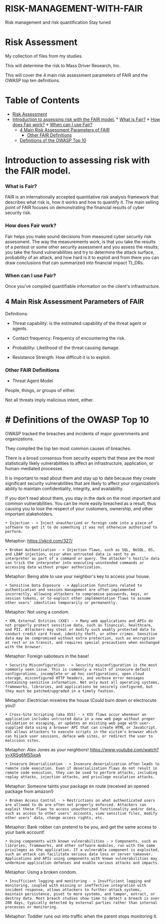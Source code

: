 # RISK-MANAGEMENT-WITH-FAIR
Risk management and risk quantification  Stay tuned


# Risk Assessment

My collection of files from my studies.

This will determine the risk to Mass Driver Research, Inc.

This will cover the 4 main risk assessment parameters of FAIR and the OWASP top ten definitions.

Table of Contents
=================

   * [Risk Assessment](#risk-assessment)
   * [Introduction to assessing risk with the FAIR model.](#introduction-to-assessing-risk-with-the-fair-model)
         * [What is Fair?](#what-is-fair)
         * [How does Fair work?](#how-does-fair-work)
         * [When can I use Fair?](#when-can-i-use-fair)
      * [4 Main Risk Assessment Parameters of FAIR](#4-main-risk-assessment-parameters-of-fair)
         * [Other FAIR Definitions](#other-fair-definitions)
      * [Definitions of the OWASP Top 10](#definitions-of-the-owasp-top-10)

# Introduction to assessing risk with the FAIR model.

### What is Fair?
FAIR is an internationally accepted quantitative risk analysis framework that describes what risk is, how it works and how to quantify it.
The main selling point of FAIR focuses on demonstrating the financial results of cyber security risk.


### How does Fair work?
Fair helps you make sound decisions from measured cyber security risk assessment.
The way the measurements work, is that you take the results of a pentest or some other security assessment and you assess the results; you take the found vulnerabilities and try to determine the attack surface, probability of an attack, and how hard is it to exploit and from there you can draw conclusions that can summarized into financial impact TL;DRs.


### When can I use Fair?

Once you've compiled quantifiable information on the client's infrastructure.


## 4 Main Risk Assessment Parameters of FAIR

Definitions: 

* Threat capability: is the estimated capability of the threat agent or agents.

* Contact frequency: Frequency of encountering the risk.

* Probability: Likelihood of the threat causing damage.

* Resistance Strength: How difficult it is to exploit.

### Other FAIR Definitions

* Threat Agent Model

People, things, *or* groups of either.

Not all threats imply malicious intent, either.

# # Definitions of the OWASP Top 10

OWASP tracked the breaches and incidents of major governments and organizations.

They compiled the top ten most common causes of breaches.

There is a broad consensus from security experts that these are the most statistically likely vulnerabilities to affect an infrastructure, application, or human-mediated processes.

It is important to read about them and stay up to date because they create significant security vulnerabilities that are likely to affect your organization’s ability to maintain confidentiality, integrity, and availability.

If you don't read about them, you stay in the dark on the most important and common vulnerabilities. You can be more easily breached as a result, thus causing you to lose the respect of your customers, ownership, and other important stakeholders.
    
	• Injection - > Inject unauthorized or foreign code into a piece of software to get it to do something it was not otherwise authorized to perform.
Metaphor: https://xkcd.com/327/
    
	• Broken Authentication - > Injection flaws, such as SQL, NoSQL, OS, and LDAP injection, occur when untrusted data is sent to an interpreter as part of a command or query. The attacker’s hostile data can trick the interpreter into executing unintended commands or accessing data without proper authorization.
Metaphor: Being able to use your neighbor's key to access your house.
    
	• Sensitive Data Exposure - > Application functions related to authentication and session management are often implemented incorrectly, allowing attackers to compromise passwords, keys, or session tokens, or to exploit other implementation flaws to assume other users’ identities temporarily or permanently.
Metaphor: Not using a condom.
    
	• XML External Entities (XXE) - > Many web applications and APIs do not properly protect sensitive data, such as financial, healthcare, and PII. Attackers may steal or modify such weakly protected data to conduct credit card fraud, identity theft, or other crimes. Sensitive data may be compromised without extra protection, such as encryption at rest or in transit, and requires special precautions when exchanged with the browser.
Metaphor: Foreign saboteurs in the base!
    
	• Security Misconfiguration - > Security misconfiguration is the most commonly seen issue. This is commonly a result of insecure default configurations, incomplete or ad hoc configurations, open cloud storage, misconfigured HTTP headers, and verbose error messages containing sensitive information. Not only must all operating systems, frameworks, libraries, and applications be securely configured, but they must be patched/upgraded in a timely fashion.
Metaphor: Electrician miswires the house (Could burn down or electrocute you)!
    
	• Cross-Site Scripting (aka XSS) - > XSS flaws occur whenever an application includes untrusted data in a new web page without proper validation or escaping, or updates an existing web page with user-supplied data using a browser API that can create HTML or JavaScript. XSS allows attackers to execute scripts in the victim’s browser which can hijack user sessions, deface web sites, or redirect the user to malicious sites.
Metaphor: Alex Jones as your neighbors! https://www.youtube.com/watch?v=XRSg6MS5xqA
    
	• Insecure Deserialization - > Insecure deserialization often leads to remote code execution. Even if deserialization flaws do not result in remote code execution, they can be used to perform attacks, including replay attacks, injection attacks, and privilege escalation attacks.
Metaphor: Someone taints your package en route (received an opened package from amazon!)
    
	• Broken Access Control - > Restrictions on what authenticated users are allowed to do are often not properly enforced. Attackers can exploit these flaws to access unauthorized functionality and/or data, such as access to other users’ accounts, view sensitive files, modify other users’ data, change access rights, etc.
Metaphor: Bank robber can pretend to be you, and get the same access to your bank account!

	• Using components with known vulnerabilities - > Components, such as libraries, frameworks, and other software modules, run with the same privileges as the application. If a vulnerable component is exploited, such an attack can facilitate serious data loss or server takeover. Applications and APIs using components with known vulnerabilities may undermine application defenses and enable various attacks and impacts.
Metaphor: Using a broken condom.

	• Insufficient logging and monitoring - > Insufficient logging and monitoring, coupled with missing or ineffective integration with incident response, allows attackers to further attack systems, maintain persistence, pivot to more systems, and tamper, extract, or destroy data. Most breach studies show time to detect a breach is over 200 days, typically detected by external parties rather than internal processes or monitoring.
Metaphor: Toddler runs out into traffic when the parent stops monitoring it.



